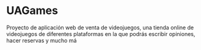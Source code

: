 # UAGames
Proyecto de aplicación web de venta de videojuegos, una tienda online de videojuegos de diferentes plataformas en la que podrás escribir opiniones, hacer reservas y mucho má
